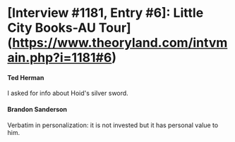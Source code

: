 # [Interview #1181, Entry #6]: Little City Books-AU Tour](https://www.theoryland.com/intvmain.php?i=1181#6)

#### Ted Herman

I asked for info about Hoid's silver sword.

#### Brandon Sanderson

Verbatim in personalization: it is not invested but it has personal value to him.

